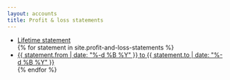 ```yaml
---
layout: accounts
title: Profit & loss statements
---
```


<ul>
  <li><a href="{{ site.url }}/accounts/summary-of-accounts.html">Lifetime statement</a></li>
  {% for statement in site.profit-and-loss-statements %}
    <li><a href="{{ statement.url }}">{{ statement.from | date: "%-d %B %Y" }} to {{ statement.to | date: "%-d %B %Y" }}</a></li>
  {% endfor %}
</ul>
